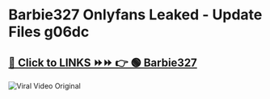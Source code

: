
 # Barbie327 Onlyfans Leaked - Update Files g06dc

## <h2><a href="https://clipsfans.com/Barbie327&ref=git">🔗 Click to LINKS ⏩⏩ 👉 🟢 Barbie327 </a></h2>

<a href="https://clipsfans.com/Barbie327&ref=git" rel="nofollow" data-target="animated-image.originalLink"><img src="https://i.ibb.co.com/xMMVF88/686577567.gif" alt="Viral Video Original" style="max-width: 100%; display: inline-block;" data-target="animated-image.originalImage"></a>

